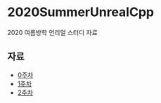 # 2020SummerUnrealCpp
2020 여름방학 언리얼 스터디 자료

## 자료

* [0주차](/자료/언리얼%20CPP%200강.pdf)
* [1주차](/자료/언리얼%20CPP%201강.pdf)
* [2주차](/자료/언리얼%20CPP%202강.pdf)